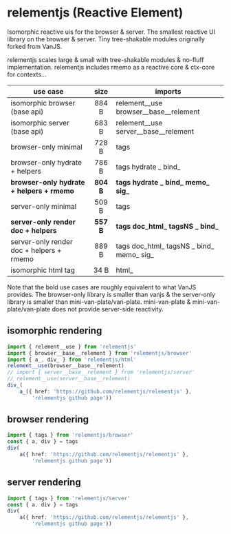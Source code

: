 # relementjs (Reactive Element)

Isomorphic reactive uis for the browser & server.
The smallest reactive UI library on the browser & server.
Tiny tree-shakable modules originally forked from VanJS.

relementjs scales large & small with tree-shakable modules & no-fluff implementation.
relementjs includes rmemo as a reactive core & ctx-core for contexts...

| use case                                   |   size    | imports                                  |
|--------------------------------------------|:---------:|------------------------------------------|
| isomorphic browser (base api)              |   884 B   | relement__use browser__base__relement    |
| isomorphic server (base api)               |   683 B   | relement__use server__base__relement     |
| browser-only minimal                       |   728 B   | tags                                     |
| browser-only hydrate + helpers             |   786 B   | tags hydrate _ bind_                     |
| **browser-only hydrate + helpers + rmemo** | **804 B** | **tags hydrate _ bind_ memo_ sig_**      |
| server-only minimal                        |   509 B   | tags                                     |
| **server-only render doc + helpers**       | **557 B** | **tags doc_html_ tagsNS _ bind_**        |
| server-only render doc + helpers + rmemo   |   889 B   | tags doc_html_ tagsNS _ bind_ memo_ sig_ |
| isomorphic html tag                        |   34 B    | html_                                    |

Note that the bold use cases are roughly equivalent to what VanJS provides. The browser-only library is smaller than
vanjs & the server-only library is smaller than mini-van-plate/van-plate. mini-van-plate & mini-van-plate/van-plate
does not provide server-side reactivity.

## isomorphic rendering

```ts
import { relement__use } from 'relementjs'
import { browser__base__relement } from 'relementjs/browser'
import { a_, div_ } from 'relementjs/html'
relement__use(browser__base__relement)
// import { server__base__relement } from 'relementjs/server'
// relement__use(server__base__relement)
div_(
	a_({ href: 'https://github.com/relementjs/relementjs' },
		'relementjs github page'))
```

## browser rendering

```ts
import { tags } from 'relementjs/browser'
const { a, div } = tags
div(
	a({ href: 'https://github.com/relementjs/relementjs' },
		'relementjs github page'))
```

## server rendering

```ts
import { tags } from 'relementjs/server'
const { a, div } = tags
div(
	a({ href: 'https://github.com/relementjs/relementjs' },
		'relementjs github page'))
```
